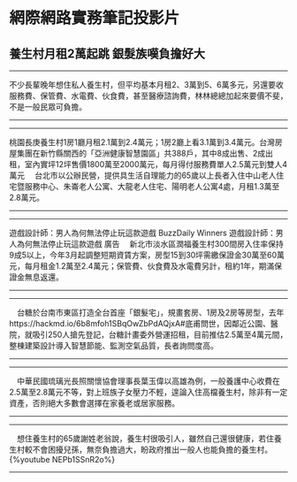 # 網際網路實務筆記投影片

## 養生村月租2萬起跳 銀髮族嘆負擔好大

---

不少長輩晚年想住私人養生村，但平均基本月租2、3萬到5、6萬多元，另還要收服務費、保管費、水電費、伙食費，甚至醫療諮詢費，林林總總加起來要價不斐，不是一般民眾可負擔。

---

---

 桃園長庚養生村1房1廳月租2.1萬到2.4萬元；1房2廳上看3.1萬到3.4萬元。台灣房屋集團在新竹縣關西的「亞洲健康智慧園區」共388戶，其中8成出售、2成出租，室內實坪12坪售價1800萬至2000萬元，每月得付服務費單人2.5萬元到雙人4萬元
　台北市以公辦民營，提供具生活自理能力的65歲以上長者入住中山老人住宅暨服務中心、朱崙老人公寓、大龍老人住宅、陽明老人公寓4處，月租1.3萬至2.8萬元。
 
---

---

遊戲設計師：男人為何無法停止玩這款遊戲
BuzzDaily Winners
遊戲設計師：男人為何無法停止玩這款遊戲
廣告
　新北市淡水區潤福養生村300間房入住率保持9成5以上，今年3月起調整短期資賃方案，房型15到30坪需繳保證金30萬至60萬元，每月租金1.2萬至2.4萬元；保管費、伙食費及水電費另計，租約1年，期滿保證金無息返還。
 
 ---
---

　台糖於台南市東區打造全台首座「銀髮宅」，規畫套房、1房及2房等房型，去年https://hackmd.io/6b8mfoh1SBqOwZbPdAQjxA#底甫問世，因鄰近公園、醫院，就吸引250人搶先登記，台糖計畫委外營運招租，目前推估2.5萬至4萬元間，整棟建築設計導入智慧節能、監測空氣品質，長者詢問度高。
 
 ---

---

　中華民國琉璃光長照關懷協會理事長葉玉偉以高雄為例，一般養護中心收費在2.5萬至2.8萬元不等，對上班族子女壓力不輕，遑論入住高檔養生村，除非有一定資產，否則絕大多數會選擇在家養老或居家服務。
 
 ---
 
 ---
 
　想住養生村的65歲謝姓老翁說，養生村很吸引人，雖然自己還很健康，若住養生村較不會困擾兒孫，無奈負擔過大，盼政府推出一般人也能負擔的養生村。
 {%youtube NEPb1SSnR2o%}
 
 ---
